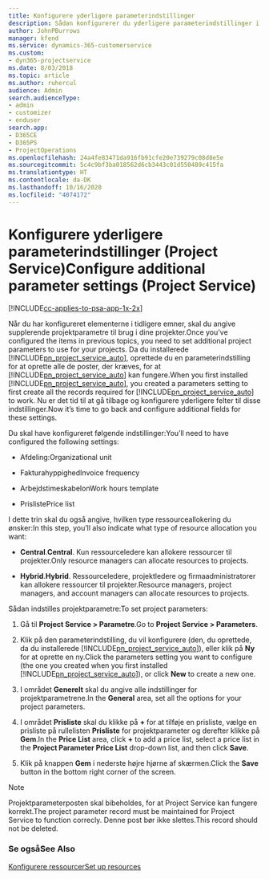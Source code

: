 ```yaml
---
title: Konfigurere yderligere parameterindstillinger
description: Sådan konfigurerer du yderligere parameterindstillinger i Project Service
author: JohnPBurrows
manager: kfend
ms.service: dynamics-365-customerservice
ms.custom:
- dyn365-projectservice
ms.date: 8/03/2018
ms.topic: article
ms.author: ruhercul
audience: Admin
search.audienceType:
- admin
- customizer
- enduser
search.app:
- D365CE
- D365PS
- ProjectOperations
ms.openlocfilehash: 24a4fe83471da916fb91cfe20e739279c08d8e5e
ms.sourcegitcommit: 5c4c9bf3ba018562d6cb3443c01d550489c415fa
ms.translationtype: HT
ms.contentlocale: da-DK
ms.lasthandoff: 10/16/2020
ms.locfileid: "4074172"
---
```

# <a name="configure-additional-parameter-settings-project-service"></a><span data-ttu-id="57669-103">Konfigurere yderligere parameterindstillinger (Project Service)</span><span class="sxs-lookup"><span data-stu-id="57669-103">Configure additional parameter settings (Project Service)</span></span>

[!INCLUDE[cc-applies-to-psa-app-1x-2x](../includes/cc-applies-to-psa-app-1x-2x.md)]

<span data-ttu-id="57669-104">Når du har konfigureret elementerne i tidligere emner, skal du angive supplerende projektparametre til brug i dine projekter.</span><span class="sxs-lookup"><span data-stu-id="57669-104">Once you’ve configured the items in previous topics, you need to set additional project parameters to use for your projects.</span></span> <span data-ttu-id="57669-105">Da du installerede [!INCLUDE[pn_project_service_auto](../includes/pn-project-service-auto.md)], oprettede du en parameterindstilling for at oprette alle de poster, der kræves, for at [!INCLUDE[pn_project_service_auto](../includes/pn-project-service-auto.md)] kan fungere.</span><span class="sxs-lookup"><span data-stu-id="57669-105">When you first installed [!INCLUDE[pn_project_service_auto](../includes/pn-project-service-auto.md)], you created a parameters setting to first create all the records required for [!INCLUDE[pn_project_service_auto](../includes/pn-project-service-auto.md)] to work.</span></span> <span data-ttu-id="57669-106">Nu er det tid til at gå tilbage og konfigurere yderligere felter til disse indstillinger.</span><span class="sxs-lookup"><span data-stu-id="57669-106">Now it’s time to go back and configure additional fields for these settings.</span></span>  
  
 <span data-ttu-id="57669-107">Du skal have konfigureret følgende indstillinger:</span><span class="sxs-lookup"><span data-stu-id="57669-107">You’ll need to have configured the following settings:</span></span>  
  
-   <span data-ttu-id="57669-108">Afdeling:</span><span class="sxs-lookup"><span data-stu-id="57669-108">Organizational unit</span></span>  
  
-   <span data-ttu-id="57669-109">Fakturahyppighed</span><span class="sxs-lookup"><span data-stu-id="57669-109">Invoice frequency</span></span>  
  
-   <span data-ttu-id="57669-110">Arbejdstimeskabelon</span><span class="sxs-lookup"><span data-stu-id="57669-110">Work hours template</span></span>  
  
-   <span data-ttu-id="57669-111">Prisliste</span><span class="sxs-lookup"><span data-stu-id="57669-111">Price list</span></span>  
 
<span data-ttu-id="57669-112">I dette trin skal du også angive, hvilken type ressourceallokering du ønsker:</span><span class="sxs-lookup"><span data-stu-id="57669-112">In this step, you’ll also indicate what type of resource allocation you want:</span></span>  
  
- <span data-ttu-id="57669-113">**Central**.</span><span class="sxs-lookup"><span data-stu-id="57669-113">**Central**.</span></span> <span data-ttu-id="57669-114">Kun ressourceledere kan allokere ressourcer til projekter.</span><span class="sxs-lookup"><span data-stu-id="57669-114">Only resource managers can allocate resources to projects.</span></span>  
  
- <span data-ttu-id="57669-115">**Hybrid**.</span><span class="sxs-lookup"><span data-stu-id="57669-115">**Hybrid**.</span></span> <span data-ttu-id="57669-116">Ressourceledere, projektledere og firmaadministratorer kan allokere ressourcer til projekter.</span><span class="sxs-lookup"><span data-stu-id="57669-116">Resource managers, project managers, and account managers can allocate resources to projects.</span></span>  
  
 
<span data-ttu-id="57669-117">Sådan indstilles projektparametre:</span><span class="sxs-lookup"><span data-stu-id="57669-117">To set project parameters:</span></span>  
  
1. <span data-ttu-id="57669-118">Gå til **Project Service > Parametre**.</span><span class="sxs-lookup"><span data-stu-id="57669-118">Go to **Project Service > Parameters**.</span></span>  
  
2. <span data-ttu-id="57669-119">Klik på den parameterindstilling, du vil konfigurere (den, du oprettede, da du installerede [!INCLUDE[pn_project_service_auto](../includes/pn-project-service-auto.md)]), eller klik på **Ny** for at oprette en ny.</span><span class="sxs-lookup"><span data-stu-id="57669-119">Click the parameters setting you want to configure (the one you created when you first installed [!INCLUDE[pn_project_service_auto](../includes/pn-project-service-auto.md)]), or click **New** to create a new one.</span></span>  
  
3. <span data-ttu-id="57669-120">I området **Generelt** skal du angive alle indstillinger for projektparametrene.</span><span class="sxs-lookup"><span data-stu-id="57669-120">In the **General** area, set all the options for your project parameters.</span></span>  
  
4. <span data-ttu-id="57669-121">I området **Prisliste** skal du klikke på **+** for at tilføje en prisliste, vælge en prisliste på rullelisten **Prisliste** for projektparameter og derefter klikke på **Gem**.</span><span class="sxs-lookup"><span data-stu-id="57669-121">In the **Price List** area, click **+** to add a price list, select a price list in the **Project Parameter Price List** drop-down list, and then click **Save**.</span></span>  
  
5. <span data-ttu-id="57669-122">Klik på knappen **Gem** i nederste højre hjørne af skærmen.</span><span class="sxs-lookup"><span data-stu-id="57669-122">Click the **Save** button in the bottom right corner of the screen.</span></span>  

> [!NOTE]
> <span data-ttu-id="57669-123">Projektparameterposten skal bibeholdes, for at Project Service kan fungere korrekt.</span><span class="sxs-lookup"><span data-stu-id="57669-123">The project parameter record must be maintained for Project Service to function correcly.</span></span> <span data-ttu-id="57669-124">Denne post bør ikke slettes.</span><span class="sxs-lookup"><span data-stu-id="57669-124">This record should not be deleted.</span></span>

### <a name="see-also"></a><span data-ttu-id="57669-125">Se også</span><span class="sxs-lookup"><span data-stu-id="57669-125">See Also</span></span>  
 [<span data-ttu-id="57669-126">Konfigurere ressourcer</span><span class="sxs-lookup"><span data-stu-id="57669-126">Set up resources</span></span>](../psa/set-up-resources.md)

